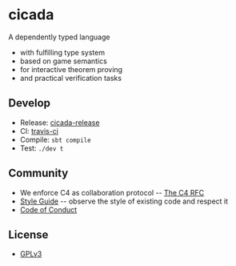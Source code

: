 # cicada

A dependently typed language
- with fulfilling type system
- based on game semantics
- for interactive theorem proving
- and practical verification tasks

## Develop

- Release: [cicada-release](https://github.com/xieyuheng/cicada-release)
- CI: [travis-ci](https://travis-ci.org/xieyuheng/cicada)
- Compile: `sbt compile`
- Test: `./dev t`

## Community

- We enforce C4 as collaboration protocol -- [The C4 RFC](https://rfc.zeromq.org/spec:42/C4)
- [Style Guide](STYLE-GUIDE.md) -- observe the style of existing code and respect it
- [Code of Conduct](CODE-OF-CONDUCT.md)

## License

- [GPLv3](LICENSE)
